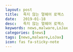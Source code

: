 ```yaml
---
layout: post
title:  죽지 않는 멀웨어 로잭스
date:   2019-01-18
desc:   죽지 않는 멀웨어 로잭스
keywords: news,malware,LoJax
categories: [news]
tags: [news,malware,LoJax]
icon: fas fa-sticky-note
---
```


